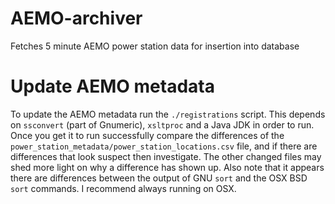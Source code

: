 AEMO-archiver
=============

Fetches 5 minute AEMO power station data for insertion into database


Update AEMO metadata
====================

To update the AEMO metadata run the `./registrations` script. This depends on `ssconvert` (part of Gnumeric), `xsltproc` and a Java JDK in order to run. Once you get it to run successfully compare the differences of the `power_station_metadata/power_station_locations.csv` file, and if there are differences that look suspect then investigate. The other changed files may shed more light on why a difference has shown up. Also note that it appears there are differences between the output of GNU `sort` and the OSX BSD `sort` commands. I recommend always running on OSX.
